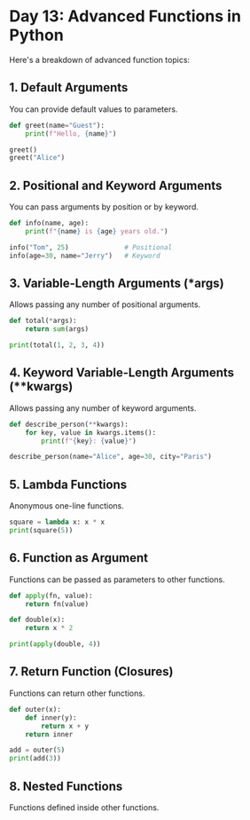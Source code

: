 # Day 13: Advanced Functions in Python
 Here's a breakdown of advanced function topics:

## 1. Default Arguments
You can provide default values to parameters.

```python
def greet(name="Guest"):
    print(f"Hello, {name}")

greet()
greet("Alice")
```

## 2. Positional and Keyword Arguments
You can pass arguments by position or by keyword.

```python
def info(name, age):
    print(f"{name} is {age} years old.")

info("Tom", 25)              # Positional
info(age=30, name="Jerry")   # Keyword
```

## 3. Variable-Length Arguments (*args)
Allows passing any number of positional arguments.

```python
def total(*args):
    return sum(args)

print(total(1, 2, 3, 4))
```

## 4. Keyword Variable-Length Arguments (**kwargs)
Allows passing any number of keyword arguments.

```python
def describe_person(**kwargs):
    for key, value in kwargs.items():
        print(f"{key}: {value}")

describe_person(name="Alice", age=30, city="Paris")
```

## 5. Lambda Functions
Anonymous one-line functions.

```python
square = lambda x: x * x
print(square(5))
```

## 6. Function as Argument
Functions can be passed as parameters to other functions.

```python
def apply(fn, value):
    return fn(value)

def double(x):
    return x * 2

print(apply(double, 4))
```

## 7. Return Function (Closures)
Functions can return other functions.

```python
def outer(x):
    def inner(y):
        return x + y
    return inner

add = outer(5)
print(add(3)) 
```

## 8. Nested Functions
Functions defined inside other functions.